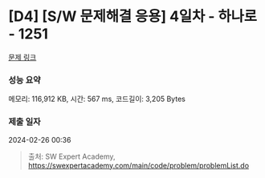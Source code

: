 # [D4] [S/W 문제해결 응용] 4일차 - 하나로 - 1251 

[문제 링크](https://swexpertacademy.com/main/code/problem/problemDetail.do?contestProbId=AV15StKqAQkCFAYD) 

### 성능 요약

메모리: 116,912 KB, 시간: 567 ms, 코드길이: 3,205 Bytes

### 제출 일자

2024-02-26 00:36



> 출처: SW Expert Academy, https://swexpertacademy.com/main/code/problem/problemList.do